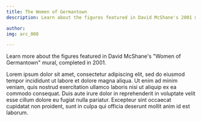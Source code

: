 ```yaml
---
title: The Women of Germantown
description: Learn about the figures featured in David McShane's 2001 mural.

author: 
img: arc_008

---
```


Learn more about the figures featured in David McShane's "Women of Germantown" mural, completed in 2001.

Lorem ipsum dolor sit amet, consectetur adipiscing elit, sed do eiusmod tempor incididunt ut labore et dolore magna aliqua. Ut enim ad minim veniam, quis nostrud exercitation ullamco laboris nisi ut aliquip ex ea commodo consequat. Duis aute irure dolor in reprehenderit in voluptate velit esse cillum dolore eu fugiat nulla pariatur. Excepteur sint occaecat cupidatat non proident, sunt in culpa qui officia deserunt mollit anim id est laborum.